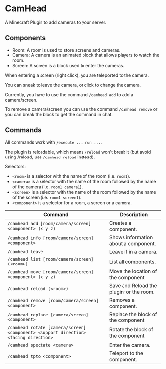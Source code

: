 # CamHead

A Minecraft Plugin to add cameras to your server.

## Components

- Room: A room is used to store screens and cameras.
- Camera: A camera is an animated block that allows players to watch the room.
- Screen: A screen is a block used to enter the cameras.

When entering a screen (right click), you are teleported to the camera.

You can sneak to leave the camera, or click to change the camera.

Currently, you have to use the command `/camhead add` to add a camera/screen.

To remove a camera/screen you can use the command `/camhead remove` or you can break the block to get the command in chat.

## Commands

All commands work with `/execute ... run ...`.

The plugin is reloadable, which means `/reload` won't break it (but avoid using /reload, use `/camhead reload` instead).

Selectors:
- `<room>` is a selector with the name of the room (i.e. `room1`).
- `<camera>` is a selector with the name of the room followed by the name of the camera (i.e. `room1 camera1`).
- `<screen>` is a selector with the name of the room followed by the name of the screen (i.e. `room1 screen1`).
- `<component>` is a selector for a room, a screen or a camera.

| Command                                                                              | Description                              |
| ------------------------------------------------------------------------------------ | ---------------------------------------- |
| `/camhead add [room/camera/screen] <component> (x y z)`                              | Creates a component.                     |
| `/camhead info [room/camera/screen] <component>`                                     | Shows information about a component.     |
| `/camhead leave`                                                                     | Leave if in a camera.                    |
| `/camhead list [room/camera/screen] (<room>)`                                        | List all components.                     |
| `/camhead move [room/camera/screen] <component> (x y z)`                             | Move the location of the component       |
| `/camhead reload (<room>)`                                                           | Save and Reload the plugin; or the room. |
| `/camhead remove [room/camera/screen] <component>`                                   | Removes a component.                     |
| `/camhead replace [camera/screen] <component>`                                       | Replace the block of the component       |
| `/camhead rotate [camera/screen] <component> <support direction> <facing direction>` | Rotate the block of the component        |
| `/camhead spectate <camera>`                                                         | Enter the camera.                        |
| `/camhead tpto <component>`                                                          | Teleport to the component.               |

